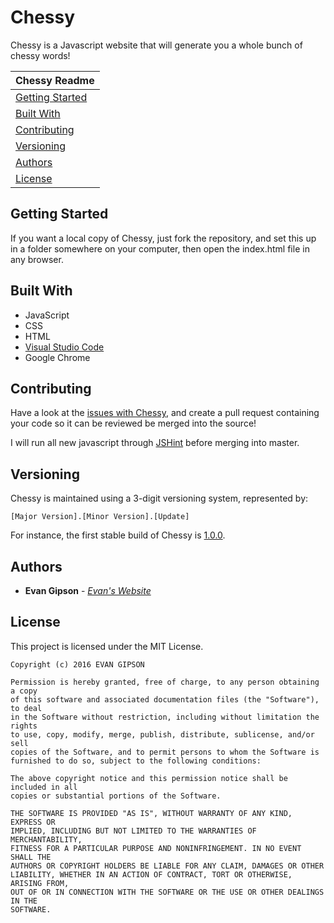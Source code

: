# Chessy
Chessy is a Javascript website that will generate you a whole bunch of chessy words!

| Chessy Readme |
|---|
| [Getting Started](#getting-started) |
| [Built With](#built-with) |
| [Contributing](#contributing)  |
| [Versioning](#versioning) |
| [Authors](#authors)  |
| [License](#license) |

## Getting Started
If you want a local copy of Chessy, just fork the repository, and set this up in a folder somewhere on your computer, then open the index.html file in any browser.

## Built With
* JavaScript
* CSS
* HTML
* [Visual Studio Code](https://code.visualstudio.com/)
* Google Chrome

## Contributing
Have a look at the [issues with Chessy](https://github.com/evangipson/chessy/issues), and create a pull request containing your code so it can be reviewed be merged into the source!

I will run all new javascript through [JSHint](http://jshint.com/) before merging into master.

## Versioning
Chessy is maintained using a 3-digit versioning system, represented by:
```
[Major Version].[Minor Version].[Update]
```
For instance, the first stable build of Chessy is [1.0.0](https://github.com/evangipson/chessy/releases/tag/1.0.0).

## Authors
* **Evan Gipson** - *[Evan's Website](https://evangipson.com/)*

## License
This project is licensed under the MIT License.
```
Copyright (c) 2016 EVAN GIPSON

Permission is hereby granted, free of charge, to any person obtaining a copy
of this software and associated documentation files (the "Software"), to deal
in the Software without restriction, including without limitation the rights
to use, copy, modify, merge, publish, distribute, sublicense, and/or sell
copies of the Software, and to permit persons to whom the Software is
furnished to do so, subject to the following conditions:

The above copyright notice and this permission notice shall be included in all
copies or substantial portions of the Software.

THE SOFTWARE IS PROVIDED "AS IS", WITHOUT WARRANTY OF ANY KIND, EXPRESS OR
IMPLIED, INCLUDING BUT NOT LIMITED TO THE WARRANTIES OF MERCHANTABILITY,
FITNESS FOR A PARTICULAR PURPOSE AND NONINFRINGEMENT. IN NO EVENT SHALL THE
AUTHORS OR COPYRIGHT HOLDERS BE LIABLE FOR ANY CLAIM, DAMAGES OR OTHER
LIABILITY, WHETHER IN AN ACTION OF CONTRACT, TORT OR OTHERWISE, ARISING FROM,
OUT OF OR IN CONNECTION WITH THE SOFTWARE OR THE USE OR OTHER DEALINGS IN THE
SOFTWARE.
```
